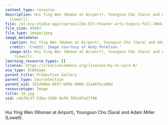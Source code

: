 ```yaml
---
content_type: resource
description: Hui Ying Wen (Woman at Airport), Youngsun Cho (Sara) and Adam Miller
  (Lowell).
file: /ol-ocw-studio-app/courses/21m-873-theater-arts-topics-fall-2004-january-iap-2005/cdef0c3751ba19d89ef8785a97a27f96_19.jpg
file_size: 45067
file_type: image/jpeg
image_metadata:
  caption: Hui Ying Wen (Woman at Airport), Youngsun Cho (Sara) and Adam Miller (Lowell).
  credit: 'Credit: Image courtesy of Andy Perelson.'
  image-alt: Hui Ying Wen (Woman at Airport), Youngsun Cho (Sara) and Adam Miller
    (Lowell).
learning_resource_types: []
license: https://creativecommons.org/licenses/by-nc-sa/4.0/
ocw_type: OCWImage
parent_title: Production Gallery
parent_type: CourseSection
parent_uid: 315260ba-8657-b09e-9068-12a48feca98d
resourcetype: Image
title: 19.jpg
uid: cdef0c37-51ba-19d8-9ef8-785a97a27f96
---
```

Hui Ying Wen (Woman at Airport), Youngsun Cho (Sara) and Adam Miller (Lowell).